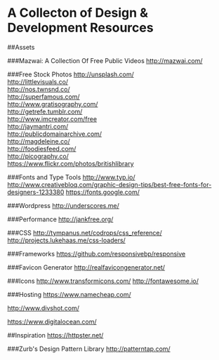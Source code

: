 A Collecton of Design & Development Resources
=============

##Assets

###Mazwai: A Collection Of Free Public Videos
http://mazwai.com/  

###Free Stock Photos
http://unsplash.com/  
http://littlevisuals.co/  
http://nos.twnsnd.co/  
http://superfamous.com/  
http://www.gratisography.com/  
http://getrefe.tumblr.com/  
http://www.imcreator.com/free  
http://jaymantri.com/  
http://publicdomainarchive.com/  
http://magdeleine.co/  
http://foodiesfeed.com/  
http://picography.co/  
https://www.flickr.com/photos/britishlibrary

###Fonts and Type Tools
http://www.typ.io/
http://www.creativebloq.com/graphic-design-tips/best-free-fonts-for-designers-1233380
https://fonts.google.com/

###Wordpress
http://underscores.me/

###Performance
http://jankfree.org/

###CSS
http://tympanus.net/codrops/css_reference/
http://projects.lukehaas.me/css-loaders/

###Frameworks
https://github.com/responsivebp/responsive

###Favicon Generator
http://realfavicongenerator.net/

###Icons
http://www.transformicons.com/
http://fontawesome.io/

###Hosting
https://www.namecheap.com/

http://www.divshot.com/

https://www.digitalocean.com/

##Inspiration
https://httpster.net/


###Zurb's Design Pattern Library
http://patterntap.com/

